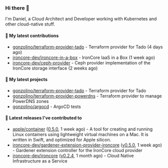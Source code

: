 ### Hi there 👋

I'm Daniel, a Cloud Architect and Developer working with Kubernetes and other cloud-native stuff.

#### 👷 My latest contributions

- [gonzolino/terraform-provider-tado](https://github.com/gonzolino/terraform-provider-tado) - Terraform provider for Tado (4 days ago)
- [ironcore-dev/ironcore-in-a-box](https://github.com/ironcore-dev/ironcore-in-a-box) - IronCore IaaS in a Box (1 week ago)
- [ironcore-dev/ceph-provider](https://github.com/ironcore-dev/ceph-provider) - Ceph provider implementation of the IronCore storage interface (2 weeks ago)

#### 🌱 My latest projects

- [gonzolino/terraform-provider-tado](https://github.com/gonzolino/terraform-provider-tado) - Terraform provider for Tado
- [gonzolino/terraform-provider-powerdns](https://github.com/gonzolino/terraform-provider-powerdns) - Terraform provider to manage PowerDNS zones
- [gonzolino/argocd](https://github.com/gonzolino/argocd) - ArgoCD tests

#### 🔭 Latest releases I've contributed to

- [apple/container](https://github.com/apple/container) ([0.5.0](https://github.com/apple/container/releases/tag/0.5.0), 1 week ago) - A tool for creating and running Linux containers using lightweight virtual machines on a Mac. It is written in Swift, and optimized for Apple silicon. 
- [ironcore-dev/gardener-extension-provider-ironcore](https://github.com/ironcore-dev/gardener-extension-provider-ironcore) ([v0.5.0](https://github.com/ironcore-dev/gardener-extension-provider-ironcore/releases/tag/v0.5.0), 1 week ago) - Gardener extension controller for the IronCore cloud provider
- [ironcore-dev/ironcore](https://github.com/ironcore-dev/ironcore) ([v0.2.4](https://github.com/ironcore-dev/ironcore/releases/tag/v0.2.4), 1 month ago) - Cloud Native Infrastructure as a Service
